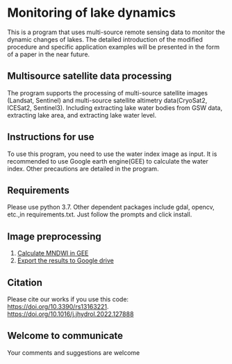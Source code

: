 # Monitoring of lake dynamics
This is a program that uses multi-source remote sensing data to monitor the dynamic changes of lakes.
The detailed introduction of the modified procedure and specific application examples will be presented in the form of a paper in the near future.

## Multisource satellite data processing
The program supports the processing of multi-source satellite images (Landsat, Sentinel) and multi-source satellite altimetry data(CryoSat2, ICESat2, Sentinel3).
Including extracting lake water bodies from GSW data, extracting lake area, and extracting lake water level.

## Instructions for use
To use this program, you need to use the water index image as input. It is recommended to use Google earth engine(GEE) to calculate the water index.
Other precautions are detailed in the program.

## Requirements
Please use python 3.7.
Other dependent packages include gdal, opencv, etc.,in requirements.txt. Just follow the prompts and click install.

## Image preprocessing
1. [Calculate MNDWI in GEE](https://code.earthengine.google.com/?scriptPath=users%2Fa1091679080%2Flandsat8%3ALandsat7_download)
2. [Export the results to Google drive](https://blog.csdn.net/qq_45723511/article/details/120006690)

## Citation
Please cite our works if you use this code:\
https://doi.org/10.3390/rs13163221. 
\
https://doi.org/10.1016/j.jhydrol.2022.127888

## Welcome to communicate
Your comments and suggestions are welcome

